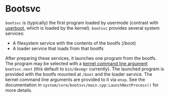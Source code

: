 # Bootsvc

`bootsvc` is (typically) the first program loaded by usermode (contrast with
[userboot](userboot.md), which is loaded by the kernel).  `bootsvc` provides
several system services:
- A filesystem service with the contents of the bootfs (/boot)
- A loader service that loads from that bootfs

After preparing these services, it launches one program from the bootfs.  The
program may be selected with a [kernel command line argument](kernel_cmdline.md)
`bootsvc.next` (this default to `bin/devmgr` currently).  The launched program
is provided with the bootfs mounted at `/boot` and the loader service.  The
kernel command line arguments are provided to it via `envp`.  See the
documentation in `system/core/bootsvc/main.cpp:LaunchNextProcess()` for more
details.
